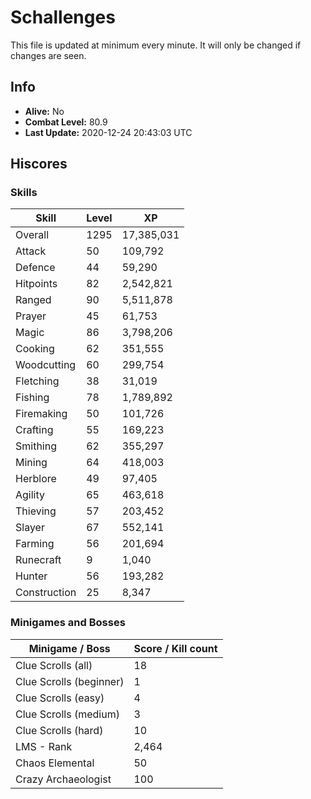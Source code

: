# Schallenges

This file is updated at minimum every minute. It will only be changed if changes are seen.

## Info

 - **Alive:** No
 - **Combat Level:** 80.9
 - **Last Update:** 2020-12-24 20:43:03 UTC

## Hiscores

### Skills

| Skill | Level | XP |
|--|--|--|
| Overall | 1295 | 17,385,031 |
| Attack | 50 | 109,792 |
| Defence | 44 | 59,290 |
| Hitpoints | 82 | 2,542,821 |
| Ranged | 90 | 5,511,878 |
| Prayer | 45 | 61,753 |
| Magic | 86 | 3,798,206 |
| Cooking | 62 | 351,555 |
| Woodcutting | 60 | 299,754 |
| Fletching | 38 | 31,019 |
| Fishing | 78 | 1,789,892 |
| Firemaking | 50 | 101,726 |
| Crafting | 55 | 169,223 |
| Smithing | 62 | 355,297 |
| Mining | 64 | 418,003 |
| Herblore | 49 | 97,405 |
| Agility | 65 | 463,618 |
| Thieving | 57 | 203,452 |
| Slayer | 67 | 552,141 |
| Farming | 56 | 201,694 |
| Runecraft | 9 | 1,040 |
| Hunter | 56 | 193,282 |
| Construction | 25 | 8,347 |

### Minigames and Bosses

| Minigame / Boss | Score / Kill count |
|--|--|
| Clue Scrolls (all) | 18 |
| Clue Scrolls (beginner) | 1 |
| Clue Scrolls (easy) | 4 |
| Clue Scrolls (medium) | 3 |
| Clue Scrolls (hard) | 10 |
| LMS - Rank | 2,464 |
| Chaos Elemental | 50 |
| Crazy Archaeologist | 100 |
